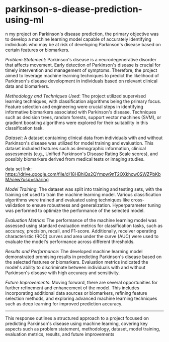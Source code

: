 # parkinson-s-diease-prediction-using-ml
n my project on Parkinson's disease prediction, the primary objective was to develop a machine learning model capable of accurately identifying individuals who may be at risk of developing Parkinson's disease based on certain features or biomarkers.

*Problem Statement*:
Parkinson's disease is a neurodegenerative disorder that affects movement. Early detection of Parkinson's disease is crucial for timely intervention and management of symptoms. Therefore, the project aimed to leverage machine learning techniques to predict the likelihood of Parkinson's disease development in individuals based on relevant clinical data and biomarkers.

*Methodology and Techniques Used*:
The project utilized supervised learning techniques, with classification algorithms being the primary focus. Feature selection and engineering were crucial steps in identifying informative biomarkers associated with Parkinson's disease. Techniques such as decision trees, random forests, support vector machines (SVM), or gradient boosting algorithms were explored for their suitability in this classification task.

*Dataset*:
A dataset containing clinical data from individuals with and without Parkinson's disease was utilized for model training and evaluation. This dataset included features such as demographic information, clinical assessments (e.g., Unified Parkinson's Disease Rating Scale scores), and possibly biomarkers derived from medical tests or imaging studies.

data set link: https://drive.google.com/file/d/18HBhlQs2QYmpw9nT2QXkhcw0SWZPbKbM/view?usp=sharing

*Model Training*:
The dataset was split into training and testing sets, with the training set used to train the machine learning model. Various classification algorithms were trained and evaluated using techniques like cross-validation to ensure robustness and generalization. Hyperparameter tuning was performed to optimize the performance of the selected model.

*Evaluation Metrics*:
The performance of the machine learning model was assessed using standard evaluation metrics for classification tasks, such as accuracy, precision, recall, and F1-score. Additionally, receiver operating characteristic (ROC) curves and area under the curve (AUC) were used to evaluate the model's performance across different thresholds.

*Results and Performance*:
The developed machine learning model demonstrated promising results in predicting Parkinson's disease based on the selected features or biomarkers. Evaluation metrics indicated the model's ability to discriminate between individuals with and without Parkinson's disease with high accuracy and sensitivity.

*Future Improvements*:
Moving forward, there are several opportunities for further refinement and enhancement of the model. This includes incorporating additional data sources or biomarkers, refining feature selection methods, and exploring advanced machine learning techniques such as deep learning for improved prediction accuracy.

---

This response outlines a structured approach to a project focused on predicting Parkinson's disease using machine learning, covering key aspects such as problem statement, methodology, dataset, model training, evaluation metrics, results, and future improvements
